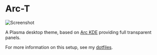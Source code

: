 # Arc-T
![Screenshot](http://i.imgur.com/eMF7U7o.png "Screenshot")

A Plasma desktop theme, based on [Arc KDE](https://github.com/PapirusDevelopmentTeam/arc-kde) providing full transparent panels.

For more information on this setup, see my [dotfiles](https://github.com/avivace/dotfiles).
